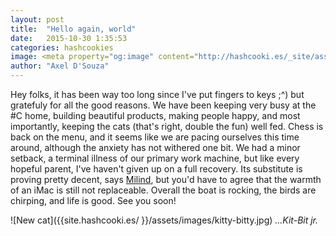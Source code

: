 ```yaml
---
layout: post
title:  "Hello again, world"
date:   2015-10-30 1:35:53
categories: hashcookies
image: <meta property="og:image" content="http://hashcooki.es/_site/assets/images/kitty-bitty.jpg"/>
author: "Axel D'Souza"
---
```


Hey folks, it has been way too long since I've put fingers to keys ;^) but gratefuly for all the good reasons. We have been keeping very busy at the #C home, building beautiful products, making people happy, and most importantly, keeping the cats (that's right, double the fun) well fed. Chess is back on the menu, and it seems like we are pacing ourselves this time around, although the anxiety has not withered one bit. We had a minor setback, a terminal illness of our primary work machine, but like every hopeful parent,  I've haven't given up on a full recovery. Its substitute is proving pretty decent, says [Milind](https://twitter.com/goobimama), but you'd have to agree that the warmth of an iMac is still not replaceable. Overall the boat is rocking, the birds are chirping, and life is good. See you soon! 

<span style="padding-top: 50px;">![New cat]({{site.hashcooki.es/ }}/assets/images/kitty-bitty.jpg)</span>
<span class="pull-right">*...Kit-Bit jr.*</span> 
